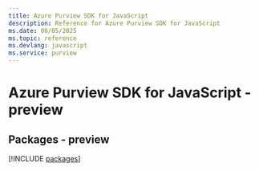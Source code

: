 ```yaml
---
title: Azure Purview SDK for JavaScript
description: Reference for Azure Purview SDK for JavaScript
ms.date: 08/05/2025
ms.topic: reference
ms.devlang: javascript
ms.service: purview
---
```

# Azure Purview SDK for JavaScript - preview
## Packages - preview
[!INCLUDE [packages](purview-index.md)]
